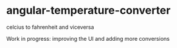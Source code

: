 # angular-temperature-converter
celcius to fahrenheit and viceversa

Work in progress: improving the UI and adding more conversions
